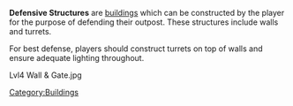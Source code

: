 **Defensive Structures** are [buildings](Buildings_List.md "wikilink")
which can be constructed by the player for the purpose of defending
their outpost. These structures include walls and turrets.

For best defense, players should construct turrets on top of walls and
ensure adequate lighting throughout.








Lvl4 Wall & Gate.jpg

[Category:Buildings](Category:Buildings "wikilink")